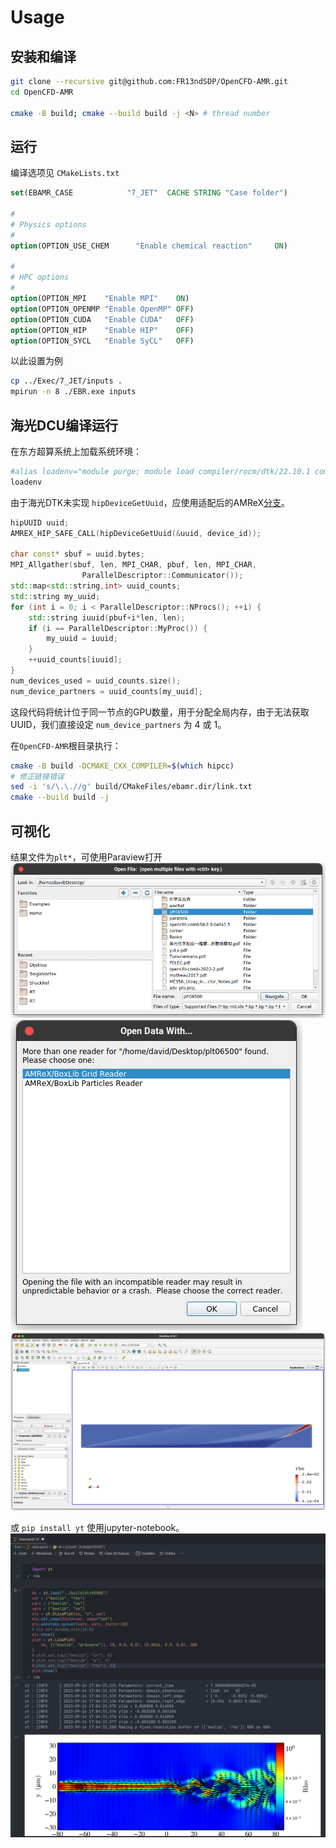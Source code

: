 # Usage

## 安装和编译
```bash
git clone --recursive git@github.com:FR13ndSDP/OpenCFD-AMR.git
cd OpenCFD-AMR

cmake -B build; cmake --build build -j <N> # thread number
```

## 运行
编译选项见 `CMakeLists.txt`

```CMake
set(EBAMR_CASE            "7_JET"  CACHE STRING "Case folder")

#
# Physics options
#
option(OPTION_USE_CHEM      "Enable chemical reaction"     ON)

#
# HPC options
#
option(OPTION_MPI    "Enable MPI"    ON)
option(OPTION_OPENMP "Enable OpenMP" OFF)
option(OPTION_CUDA   "Enable CUDA"   OFF)
option(OPTION_HIP    "Enable HIP"    OFF)
option(OPTION_SYCL   "Enable SyCL"   OFF)
```
以此设置为例

```bash
cp ../Exec/7_JET/inputs .
mpirun -n 8 ./EBR.exe inputs
```

## 海光DCU编译运行

在东方超算系统上加载系统环境：
```bash
#alias loadenv="module purge; module load compiler/rocm/dtk/22.10.1 compiler/cmake/3.24.1 compiler/intel/2017.5.239 mpi/hpcx/2.7.4/intel-2017.5.239"
loadenv
```

由于海光DTK未实现 `hipDeviceGetUuid`，应使用适配后的AMReX[分支](https://github.com/FR13ndSDP/amrex/tree/DCU)。

```C++
hipUUID uuid;
AMREX_HIP_SAFE_CALL(hipDeviceGetUuid(&uuid, device_id));

char const* sbuf = uuid.bytes;
MPI_Allgather(sbuf, len, MPI_CHAR, pbuf, len, MPI_CHAR,
                ParallelDescriptor::Communicator());
std::map<std::string,int> uuid_counts;
std::string my_uuid;
for (int i = 0; i < ParallelDescriptor::NProcs(); ++i) {
    std::string iuuid(pbuf+i*len, len);
    if (i == ParallelDescriptor::MyProc()) {
        my_uuid = iuuid;
    }
    ++uuid_counts[iuuid];
}
num_devices_used = uuid_counts.size();
num_device_partners = uuid_counts[my_uuid];
```
这段代码将统计位于同一节点的GPU数量，用于分配全局内存，由于无法获取UUID，我们直接设定 `num_device_partners` 为 4 或 1。

在`OpenCFD-AMR`根目录执行：
```bash
cmake -B build -DCMAKE_CXX_COMPILER=$(which hipcc)
# 修正链接错误
sed -i 's/\.\.//g' build/CMakeFiles/ebamr.dir/link.txt
cmake --build build -j
```

## 可视化

结果文件为`plt*`，可使用Paraview打开
![step 1](./figs/step1.png)
![step 2](./figs/step2.png)
![step 3](./figs/step3.png)

或 `pip install yt` 使用jupyter-notebook。
![step 3](./figs/jupyter.png)

